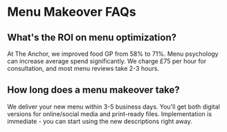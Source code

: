 # Menu Makeover FAQs

## What's the ROI on menu optimization?

At The Anchor, we improved food GP from 58% to 71%. Menu psychology can increase average spend significantly. We charge £75 per hour for consultation, and most menu reviews take 2-3 hours.

## How long does a menu makeover take?

We deliver your new menu within 3-5 business days. You'll get both digital versions for online/social media and print-ready files. Implementation is immediate - you can start using the new descriptions right away.